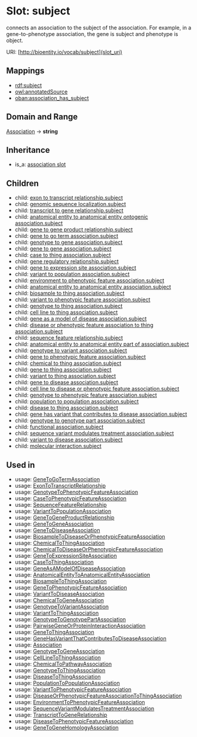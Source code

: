 # Slot: subject


connects an association to the subject of the association. For example, in a gene-to-phenotype association, the gene is subject and phenotype is object.

URI: [http://bioentity.io/vocab/subject](slot_uri)
## Mappings

 * [rdf:subject](http://purl.obolibrary.org/obo/rdf_subject)
 * [owl:annotatedSource](http://purl.obolibrary.org/obo/owl_annotatedSource)
 * [oban:association_has_subject](http://purl.obolibrary.org/obo/oban_association_has_subject)
## Domain and Range

[Association](Association.md) -> **string**
## Inheritance

 *  is_a: [association slot](association_slot.md)
## Children

 *  child: [exon to transcript relationship.subject](exon_to_transcript_relationship_subject.md)
 *  child: [genomic sequence localization.subject](genomic_sequence_localization_subject.md)
 *  child: [transcript to gene relationship.subject](transcript_to_gene_relationship_subject.md)
 *  child: [anatomical entity to anatomical entity ontogenic association.subject](anatomical_entity_to_anatomical_entity_ontogenic_association_subject.md)
 *  child: [gene to gene product relationship.subject](gene_to_gene_product_relationship_subject.md)
 *  child: [gene to go term association.subject](gene_to_go_term_association_subject.md)
 *  child: [genotype to gene association.subject](genotype_to_gene_association_subject.md)
 *  child: [gene to gene association.subject](gene_to_gene_association_subject.md)
 *  child: [case to thing association.subject](case_to_thing_association_subject.md)
 *  child: [gene regulatory relationship.subject](gene_regulatory_relationship_subject.md)
 *  child: [gene to expression site association.subject](gene_to_expression_site_association_subject.md)
 *  child: [variant to population association.subject](variant_to_population_association_subject.md)
 *  child: [environment to phenotypic feature association.subject](environment_to_phenotypic_feature_association_subject.md)
 *  child: [anatomical entity to anatomical entity association.subject](anatomical_entity_to_anatomical_entity_association_subject.md)
 *  child: [biosample to thing association.subject](biosample_to_thing_association_subject.md)
 *  child: [variant to phenotypic feature association.subject](variant_to_phenotypic_feature_association_subject.md)
 *  child: [genotype to thing association.subject](genotype_to_thing_association_subject.md)
 *  child: [cell line to thing association.subject](cell_line_to_thing_association_subject.md)
 *  child: [gene as a model of disease association.subject](gene_as_a_model_of_disease_association_subject.md)
 *  child: [disease or phenotypic feature association to thing association.subject](disease_or_phenotypic_feature_association_to_thing_association_subject.md)
 *  child: [sequence feature relationship.subject](sequence_feature_relationship_subject.md)
 *  child: [anatomical entity to anatomical entity part of association.subject](anatomical_entity_to_anatomical_entity_part_of_association_subject.md)
 *  child: [genotype to variant association.subject](genotype_to_variant_association_subject.md)
 *  child: [gene to phenotypic feature association.subject](gene_to_phenotypic_feature_association_subject.md)
 *  child: [chemical to thing association.subject](chemical_to_thing_association_subject.md)
 *  child: [gene to thing association.subject](gene_to_thing_association_subject.md)
 *  child: [variant to thing association.subject](variant_to_thing_association_subject.md)
 *  child: [gene to disease association.subject](gene_to_disease_association_subject.md)
 *  child: [cell line to disease or phenotypic feature association.subject](cell_line_to_disease_or_phenotypic_feature_association_subject.md)
 *  child: [genotype to phenotypic feature association.subject](genotype_to_phenotypic_feature_association_subject.md)
 *  child: [population to population association.subject](population_to_population_association_subject.md)
 *  child: [disease to thing association.subject](disease_to_thing_association_subject.md)
 *  child: [gene has variant that contributes to disease association.subject](gene_has_variant_that_contributes_to_disease_association_subject.md)
 *  child: [genotype to genotype part association.subject](genotype_to_genotype_part_association_subject.md)
 *  child: [functional association.subject](functional_association_subject.md)
 *  child: [sequence variant modulates treatment association.subject](sequence_variant_modulates_treatment_association_subject.md)
 *  child: [variant to disease association.subject](variant_to_disease_association_subject.md)
 *  child: [molecular interaction.subject](molecular_interaction_subject.md)
## Used in

 *  usage: [GeneToGoTermAssociation](GeneToGoTermAssociation.md)
 *  usage: [ExonToTranscriptRelationship](ExonToTranscriptRelationship.md)
 *  usage: [GenotypeToPhenotypicFeatureAssociation](GenotypeToPhenotypicFeatureAssociation.md)
 *  usage: [CaseToPhenotypicFeatureAssociation](CaseToPhenotypicFeatureAssociation.md)
 *  usage: [SequenceFeatureRelationship](SequenceFeatureRelationship.md)
 *  usage: [VariantToPopulationAssociation](VariantToPopulationAssociation.md)
 *  usage: [GeneToGeneProductRelationship](GeneToGeneProductRelationship.md)
 *  usage: [GeneToGeneAssociation](GeneToGeneAssociation.md)
 *  usage: [GeneToDiseaseAssociation](GeneToDiseaseAssociation.md)
 *  usage: [BiosampleToDiseaseOrPhenotypicFeatureAssociation](BiosampleToDiseaseOrPhenotypicFeatureAssociation.md)
 *  usage: [ChemicalToThingAssociation](ChemicalToThingAssociation.md)
 *  usage: [ChemicalToDiseaseOrPhenotypicFeatureAssociation](ChemicalToDiseaseOrPhenotypicFeatureAssociation.md)
 *  usage: [GeneToExpressionSiteAssociation](GeneToExpressionSiteAssociation.md)
 *  usage: [CaseToThingAssociation](CaseToThingAssociation.md)
 *  usage: [GeneAsAModelOfDiseaseAssociation](GeneAsAModelOfDiseaseAssociation.md)
 *  usage: [AnatomicalEntityToAnatomicalEntityAssociation](AnatomicalEntityToAnatomicalEntityAssociation.md)
 *  usage: [BiosampleToThingAssociation](BiosampleToThingAssociation.md)
 *  usage: [GeneToPhenotypicFeatureAssociation](GeneToPhenotypicFeatureAssociation.md)
 *  usage: [VariantToDiseaseAssociation](VariantToDiseaseAssociation.md)
 *  usage: [ChemicalToGeneAssociation](ChemicalToGeneAssociation.md)
 *  usage: [GenotypeToVariantAssociation](GenotypeToVariantAssociation.md)
 *  usage: [VariantToThingAssociation](VariantToThingAssociation.md)
 *  usage: [GenotypeToGenotypePartAssociation](GenotypeToGenotypePartAssociation.md)
 *  usage: [PairwiseGeneOrProteinInteractionAssociation](PairwiseGeneOrProteinInteractionAssociation.md)
 *  usage: [GeneToThingAssociation](GeneToThingAssociation.md)
 *  usage: [GeneHasVariantThatContributesToDiseaseAssociation](GeneHasVariantThatContributesToDiseaseAssociation.md)
 *  usage: [Association](Association.md)
 *  usage: [GenotypeToGeneAssociation](GenotypeToGeneAssociation.md)
 *  usage: [CellLineToThingAssociation](CellLineToThingAssociation.md)
 *  usage: [ChemicalToPathwayAssociation](ChemicalToPathwayAssociation.md)
 *  usage: [GenotypeToThingAssociation](GenotypeToThingAssociation.md)
 *  usage: [DiseaseToThingAssociation](DiseaseToThingAssociation.md)
 *  usage: [PopulationToPopulationAssociation](PopulationToPopulationAssociation.md)
 *  usage: [VariantToPhenotypicFeatureAssociation](VariantToPhenotypicFeatureAssociation.md)
 *  usage: [DiseaseOrPhenotypicFeatureAssociationToThingAssociation](DiseaseOrPhenotypicFeatureAssociationToThingAssociation.md)
 *  usage: [EnvironmentToPhenotypicFeatureAssociation](EnvironmentToPhenotypicFeatureAssociation.md)
 *  usage: [SequenceVariantModulatesTreatmentAssociation](SequenceVariantModulatesTreatmentAssociation.md)
 *  usage: [TranscriptToGeneRelationship](TranscriptToGeneRelationship.md)
 *  usage: [DiseaseToPhenotypicFeatureAssociation](DiseaseToPhenotypicFeatureAssociation.md)
 *  usage: [GeneToGeneHomologyAssociation](GeneToGeneHomologyAssociation.md)
